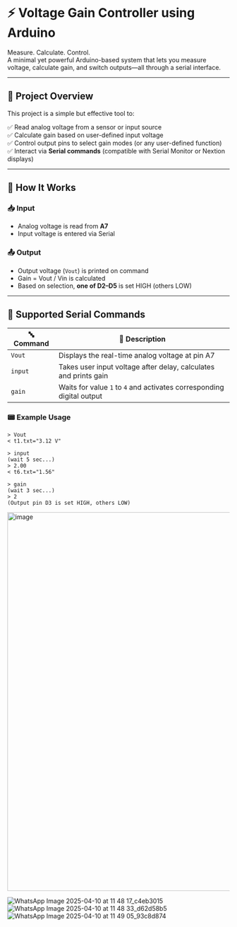 # ⚡ Voltage Gain Controller using Arduino

Measure. Calculate. Control.  
A minimal yet powerful Arduino-based system that lets you measure voltage, calculate gain, and switch outputs—all through a serial interface.

---

## 🚀 Project Overview

This project is a simple but effective tool to:

✅ Read analog voltage from a sensor or input source  
✅ Calculate gain based on user-defined input voltage  
✅ Control output pins to select gain modes (or any user-defined function)  
✅ Interact via **Serial commands** (compatible with Serial Monitor or Nextion displays)

---

## 🧠 How It Works

### 📥 Input
- Analog voltage is read from **A7**
- Input voltage is entered via Serial

### 📤 Output
- Output voltage (`Vout`) is printed on command
- Gain = Vout / Vin is calculated
- Based on selection, **one of D2–D5** is set HIGH (others LOW)

---

## 🔧 Supported Serial Commands

| 🔤 Command | 🧾 Description |
|-----------|----------------|
| `Vout`    | Displays the real-time analog voltage at pin A7 |
| `input`   | Takes user input voltage after delay, calculates and prints gain |
| `gain`    | Waits for value `1` to `4` and activates corresponding digital output |

### 📟 Example Usage

```plaintext
> Vout
< t1.txt="3.12 V"

> input
(wait 5 sec...)
> 2.00
< t6.txt="1.56"

> gain
(wait 3 sec...)
> 2
(Output pin D3 is set HIGH, others LOW)
```

<img width="857" alt="image" src="https://github.com/user-attachments/assets/e8854b88-c2a2-485b-bc1c-0df9b221f8ea" />

![WhatsApp Image 2025-04-10 at 11 48 17_c4eb3015](https://github.com/user-attachments/assets/52b8c595-f0a0-4259-915e-a7202dc74503)
![WhatsApp Image 2025-04-10 at 11 48 33_d62d58b5](https://github.com/user-attachments/assets/940c978e-b586-4148-b7e8-4d81cff3cca5)
![WhatsApp Image 2025-04-10 at 11 49 05_93c8d874](https://github.com/user-attachments/assets/ff3962e8-d0c9-4c83-b124-9f094e494d70)
